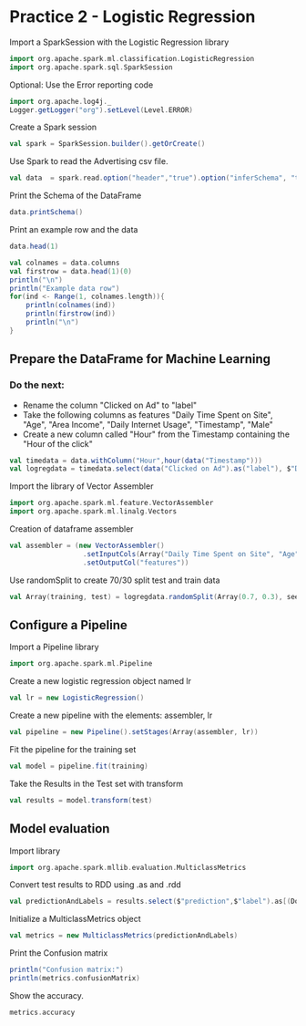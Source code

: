 # Practice 2 - Logistic Regression

Import a SparkSession with the Logistic Regression library
```scala
import org.apache.spark.ml.classification.LogisticRegression
import org.apache.spark.sql.SparkSession
```
Optional: Use the Error reporting code
```scala
import org.apache.log4j._
Logger.getLogger("org").setLevel(Level.ERROR)
```
Create a Spark session
```scala
val spark = SparkSession.builder().getOrCreate()
```
Use Spark to read the Advertising csv file.
```scala
val data  = spark.read.option("header","true").option("inferSchema", "true").format("csv").load("advertising.csv")
```
Print the Schema of the DataFrame 
```scala
data.printSchema()

```
Print an example row and the data
```scala
data.head(1)

val colnames = data.columns
val firstrow = data.head(1)(0)
println("\n")
println("Example data row")
for(ind <- Range(1, colnames.length)){
    println(colnames(ind))
    println(firstrow(ind))
    println("\n")
}
```
## Prepare the DataFrame for Machine Learning 

### Do the next:
- Rename the column "Clicked on Ad" to "label"
- Take the following columns as features "Daily Time Spent on Site", "Age", "Area Income", "Daily Internet Usage", "Timestamp", "Male"
- Create a new column called "Hour" from the Timestamp containing the "Hour of the click"
```scala
val timedata = data.withColumn("Hour",hour(data("Timestamp")))
val logregdata = timedata.select(data("Clicked on Ad").as("label"), $"Daily Time Spent on Site", $"Age", $"Area Income", $"Daily Internet Usage", $"Hour", $"Male")

```
Import the library of Vector Assembler
```scala
import org.apache.spark.ml.feature.VectorAssembler
import org.apache.spark.ml.linalg.Vectors
```

Creation of dataframe assembler
```scala
val assembler = (new VectorAssembler()
                  .setInputCols(Array("Daily Time Spent on Site", "Age","Area Income","Daily Internet Usage","Hour","Male"))
                  .setOutputCol("features"))
```
Use randomSplit to create 70/30 split test and train data
```scala
val Array(training, test) = logregdata.randomSplit(Array(0.7, 0.3), seed = 12345)
```

## Configure a Pipeline

Import a Pipeline library
```scala
import org.apache.spark.ml.Pipeline
```
Create a new logistic regression object named lr
```scala
val lr = new LogisticRegression()
```
Create a new pipeline with the elements: assembler, lr
```scala
val pipeline = new Pipeline().setStages(Array(assembler, lr))
```

Fit the pipeline for the training set
```scala
val model = pipeline.fit(training)
```
Take the Results in the Test set with transform
```scala
val results = model.transform(test)
```

## Model evaluation

Import library
```scala
import org.apache.spark.mllib.evaluation.MulticlassMetrics

```
Convert test results to RDD using .as and .rdd
```scala
val predictionAndLabels = results.select($"prediction",$"label").as[(Double, Double)].rdd
```
Initialize a MulticlassMetrics object
```scala
val metrics = new MulticlassMetrics(predictionAndLabels)
```
Print the Confusion matrix
```scala
println("Confusion matrix:")
println(metrics.confusionMatrix)
```
Show the accuracy.
```scala
metrics.accuracy
```
